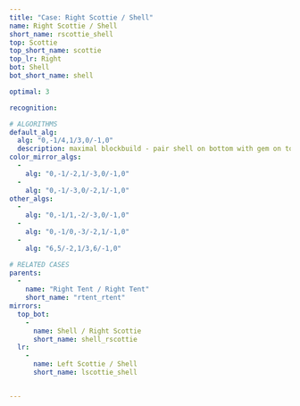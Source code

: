 ```yaml
---
title: "Case: Right Scottie / Shell"
name: Right Scottie / Shell
short_name: rscottie_shell
top: Scottie
top_short_name: scottie
top_lr: Right
bot: Shell
bot_short_name: shell

optimal: 3

recognition:

# ALGORITHMS
default_alg:
  alg: "0,-1/4,1/3,0/-1,0"
  description: maximal blockbuild - pair shell on bottom with gem on top to get tent/tent
color_mirror_algs:
  -
    alg: "0,-1/-2,1/-3,0/-1,0"
  -
    alg: "0,-1/-3,0/-2,1/-1,0"
other_algs:
  -
    alg: "0,-1/1,-2/-3,0/-1,0"
  -
    alg: "0,-1/0,-3/-2,1/-1,0"
  -
    alg: "6,5/-2,1/3,6/-1,0"

# RELATED CASES
parents:
  -
    name: "Right Tent / Right Tent"
    short_name: "rtent_rtent"
mirrors:
  top_bot:
    -
      name: Shell / Right Scottie
      short_name: shell_rscottie
  lr:
    -
      name: Left Scottie / Shell
      short_name: lscottie_shell


---
```


